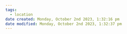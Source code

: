 ```yaml
---
tags:
  - location
date created: Monday, October 2nd 2023, 1:32:16 pm
date modified: Monday, October 2nd 2023, 1:32:37 pm
---
```


